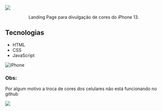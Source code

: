 <img src="https://user-images.githubusercontent.com/73097560/115834477-dbab4500-a447-11eb-908a-139a6edaec5c.gif">
<p align="center">Landing Page para divulgação de cores do iPhone 13.</p>

## Tecnologias
* HTML
* CSS
* JavaScript
  

![iPhone](https://user-images.githubusercontent.com/97799788/188238224-1c73152f-efc6-486e-9cd9-f377567fcb65.png)

### Obs:

Por algum motivo a troca de cores dos celulares não está funcionando no github


<img src="https://user-images.githubusercontent.com/73097560/115834477-dbab4500-a447-11eb-908a-139a6edaec5c.gif">
